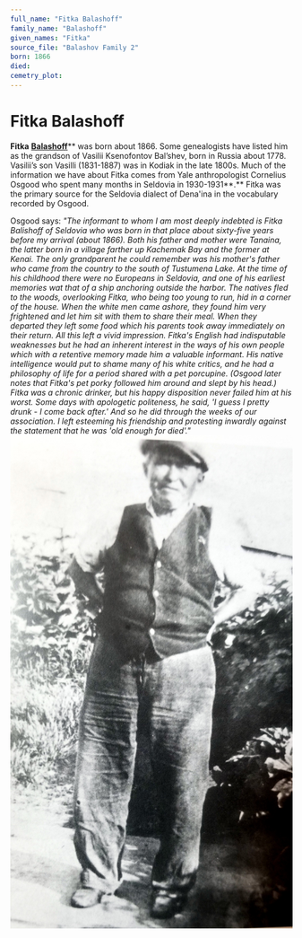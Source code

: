 ```yaml
---
full_name: "Fitka Balashoff"
family_name: "Balashoff"
given_names: "Fitka"
source_file: "Balashov Family 2"
born: 1866
died: 
cemetry_plot: 
---
```

# Fitka Balashoff

**Fitka** [**Balashoff**](Balashov_balashof_balishoff_Family.md)** was born about 1866. Some genealogists have listed
him as the grandson of Vasilii Ksenofontov Bal’shev, born in Russia
about 1778. Vasilii’s son Vasilli (1831-1887) was in Kodiak in the late
1800s. Much of the information we have about Fitka comes from Yale
anthropologist Cornelius Osgood who spent many months in Seldovia in
1930-1931**.** Fitka was the primary source for the Seldovia dialect of
Dena'ina in the vocabulary recorded by Osgood.

Osgood says: *"The informant to whom I am most deeply indebted is Fitka
Balishoff of Seldovia who was born in that place about sixty-five years
before my arrival (about 1866). Both his father and mother were Tanaina,
the latter born in a village farther up Kachemak Bay and the former at
Kenai. The only grandparent he could remember was his mother's father
who came from the country to the south of Tustumena Lake. At the time of
his childhood there were no Europeans in Seldovia, and one of his
earliest memories wat that of a ship anchoring outside the harbor. The
natives fled to the woods, overlooking Fitka, who being too young to
run, hid in a corner of the house. When the white men came ashore, they
found him very frightened and let him sit with them to share their meal.
When they departed they left some food which his parents took away
immediately on their return. All this left a vivid impression. Fitka's
English had indisputable weaknesses but he had an inherent interest in
the ways of his own people which with a retentive memory made him a
valuable informant. His native intelligence would put to shame many of
his white critics, and he had a philosophy of life for a period shared
with a pet porcupine. (Osgood later notes that Fitka's pet porky
followed him around and slept by his head.) Fitka was a chronic drinker,
but his happy disposition never failed him at his worst. Some days with
apologetic politeness, he said, 'I guess I pretty drunk - I come back
after.' And so he did through the weeks of our association. I left
esteeming his friendship and protesting inwardly against the statement
that he was 'old enough for
died'."*![](../assets/images/Balashov%20Family%202/media/image1.jpeg)

